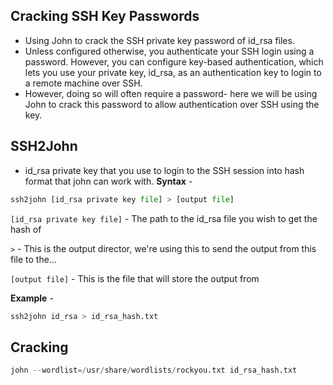 ## Cracking SSH Key Passwords
- Using John to crack the SSH private key password of id_rsa files.
- Unless configured otherwise, you authenticate your SSH login using a password. However, you can configure key-based authentication, which lets you use your private key, id_rsa, as an authentication key to login to a remote machine over SSH.
- However, doing so will often require a password- here we will be using John to crack this password to allow authentication over SSH using the key.

## SSH2John
- id_rsa private key that you use to login to the SSH session into hash format that john can work with.
**Syntax** - 
```python
ssh2john [id_rsa private key file] > [output file]
```
`[id_rsa private key file]` - The path to the id_rsa file you wish to get the hash of

`>` - This is the output director, we're using this to send the output from this file to the...  

`[output file]` - This is the file that will store the output from

**Example** - 
```python
ssh2john id_rsa > id_rsa_hash.txt
```

## Cracking
```python
john --wordlist=/usr/share/wordlists/rockyou.txt id_rsa_hash.txt
```

